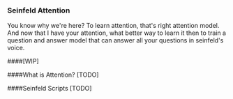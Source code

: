 ### Seinfeld Attention

You know why we're here? To learn attention, that's right attention model. And now that I have your attention, what better way to learn it then to train a question and answer model that can answer all your questions in seinfeld's voice.


####[WIP]

####What is Attention?
[TODO]

####Seinfeld Scripts
[TODO]

